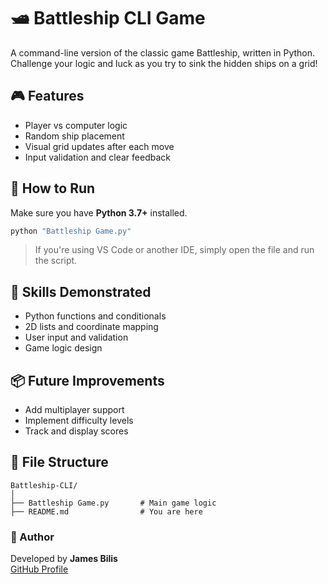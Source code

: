 # 🛥️ Battleship CLI Game

A command-line version of the classic game Battleship, written in Python.  
Challenge your logic and luck as you try to sink the hidden ships on a grid!

## 🎮 Features

- Player vs computer logic
- Random ship placement
- Visual grid updates after each move
- Input validation and clear feedback

## 🚀 How to Run

Make sure you have **Python 3.7+** installed.

```bash
python "Battleship Game.py"
```

> If you're using VS Code or another IDE, simply open the file and run the script.

## 🧠 Skills Demonstrated

- Python functions and conditionals
- 2D lists and coordinate mapping
- User input and validation
- Game logic design

## 📦 Future Improvements

- Add multiplayer support
- Implement difficulty levels
- Track and display scores

## 📁 File Structure

```
Battleship-CLI/
│
├── Battleship Game.py       # Main game logic
├── README.md                # You are here
```

### 🔗 Author

Developed by **James Bilis**  
[GitHub Profile](https://github.com/jamesbilis)
